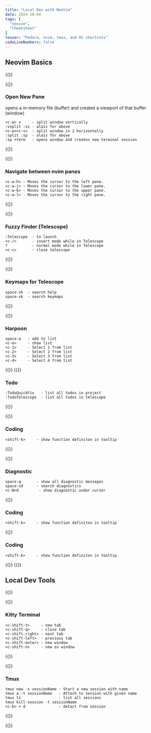 ```yaml
---
title: "Local Dev with NeoVim"
date: 2024-10-04
tags: [
  "neovim",
  "Cheatsheet"
]
teaser: "Fedora, nvim, tmux, and OS shortcuts"
codeLineNumbers: false
---
```


## Neovim Basics

{{<three-column>}}

{{<cheatsheet-section>}}
### Open New Pane

opens a in-memory file (buffer) and creates a viewport of that buffer (window)

```
<c-w> v     - split window vertically
:vsplit :vs - alais for above
<c-w><c-s>  - split window in 2 horizontally
:split :sp  - alais for above 
:sp +term   - opens window and creates new terminal session
```
{{</cheatsheet-section>}}

{{<cheatsheet-section>}}
### Navigate between nvim panes
```
<c-w-h> - Moves the cursor to the left pane.
<c-w-j> - Moves the cursor to the lower pane.
<c-w-k> - Moves the cursor to the upper pane.
<c-w-l> - Moves the cursor to the right pane.
```
{{</cheatsheet-section>}}

{{<cheatsheet-section>}}

### Fuzzy Finder (Telescope)
```
:Telescope  - to launch
<c-/>       - insert mode while in Telescope
?           - normal mode while in Telescope
<c-c>       - close telescope 
```

{{</cheatsheet-section>}}

{{<cheatsheet-section>}}
### Keymaps for Telescope
```
space-sh  - search help
space-sk  - search keymaps
```
{{</cheatsheet-section>}}

{{<cheatsheet-section>}}
### Harpoon
```
space-a   - add to list
<c-e>     - show list
<c-1>     - Select 1 from list
<c-2>     - Select 2 from list
<c-3>     - Select 3 from list
<c-4>     - Select 4 from list
```
{{</cheatsheet-section>}}
{{<cheatsheet-section>}}
### Todo

```
:TodoQuickFix   - list all todos in project
:TodoTelescope  - list all todos in telescope
```
{{</cheatsheet-section>}}

{{<cheatsheet-section>}}
### Coding

```
<shift-k>     - show function definiton in tooltip
```
{{</cheatsheet-section>}}


{{<cheatsheet-section>}}
### Diagnostic

```
space-q       - show all diagnostic messages
space-sd      - search diagnostics
<c-W>d         - show diagnostic under cursor

```
{{</cheatsheet-section>}}
### Coding

```
<shift-k>     - show function definiton in tooltip
```
{{</cheatsheet-section>}}
### Coding

```
<shift-k>     - show function definiton in tooltip
```
{{</cheatsheet-section>}}
{{</three-column>}}

## Local Dev Tools

{{<three-column>}}

{{<cheatsheet-section>}}
### Kitty Terminal

```
<c-shift-t>     - new tab
<c-shift-q>     - close tab
<c-shift-right> - next tab
<c-shift-left>  - previous tab
<c-shift-enter> - new window
<c-shift-n>     - new os window
```
{{</cheatsheet-section>}}


{{<cheatsheet-section>}}
### Tmux

```
tmux new -s sessionName - Start a new session with name
tmux a -t sessionName   - Attach to session with given name
tmux ls                 - list all sessions
tmux kill-session -t sessionName
<c-b> + d               - detact from session
```
{{</cheatsheet-section>}}

{{</three-column>}}


